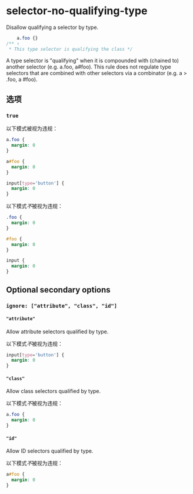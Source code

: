 # selector-no-qualifying-type

Disallow qualifying a selector by type.

```css
    a.foo {}
/** ↑
 * This type selector is qualifying the class */
```

A type selector is "qualifying" when it is compounded with (chained to) another selector (e.g. a.foo, a#foo). This rule does not regulate type selectors that are combined with other selectors via a combinator (e.g. a > .foo, a #foo).

## 选项

### `true`

以下模式被视为违规：

```css
a.foo {
  margin: 0
}
```

```css
a#foo {
  margin: 0
}
```

```css
input[type='button'] {
  margin: 0
}
```

以下模式*不*被视为违规：

```css
.foo {
  margin: 0
}
```

```css
#foo {
  margin: 0
}
```

```css
input {
  margin: 0
}
```

## Optional secondary options

### `ignore: ["attribute", "class", "id"]`

#### `"attribute"`

Allow attribute selectors qualified by type.

以下模式*不*被视为违规：

```css
input[type='button'] {
  margin: 0
}
```

#### `"class"`

Allow class selectors qualified by type.

以下模式*不*被视为违规：

```css
a.foo {
  margin: 0
}
```

#### `"id"`

Allow ID selectors qualified by type.

以下模式*不*被视为违规：

```css
a#foo {
  margin: 0
}
```
